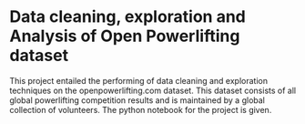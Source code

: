 # Data cleaning, exploration and Analysis of Open Powerlifting dataset

This project entailed the performing of data cleaning and exploration techniques on the openpowerlifting.com dataset. This dataset consists of all global powerlifting competition results and is maintained by a global collection of volunteers. The python notebook for the project is given.
